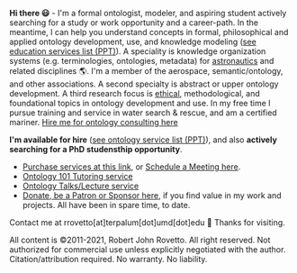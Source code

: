 **Hi there :smiley:** - I'm a formal ontologist, modeler, and aspiring student actively searching for a study or work opportunity and a career-path. 
In the meantime, I can help you understand concepts in formal, philosophical and applied ontology development, use, and knowledge modeling ([see education services list (PPT)](https://www.slideshare.net/RobertRovetto/ontology-courses-education)).  A speciality is knowledge organization systems (e.g. terminologies, ontologies, metadata) for [astronautics](https://ontospace.wordpress.com) and related disciplines :earth_americas:. I'm a member of the aerospace, semantic/ontology, and other associations. A second specialty is abstract or upper ontology development. A third research focus is [ethical](https://github.com/rrovetto/Ethical-Ontology-Development), methodological, and foundational topics in ontology development and use. In my free time I pursue training and service in water search & rescue, and am a certified mariner. [Hire me for ontology consulting here](https://tinyurl.com/34u9w6wx)

**I'm available for hire** ([see ontology service list (PPT)](https://www.slideshare.net/RobertRovetto/ontology-services-238070099)), and also **actively searching for a PhD studensthip opportunity**. 
* [Purchase services at this link](https://tinyurl.com/yas7trzy), or [Schedule a Meeting here](http://my.setmore.com/bookingpage/f18db686-98bb-41dd-9097-35218b2a1091/services/sb83f723d7838e4484783cc5a1c675f0e6eedf99d).
* [Ontology 101 Tutoring service](http://my.setmore.com/bookingpage/f18db686-98bb-41dd-9097-35218b2a1091/services/s7f4dbc7d873cce380b7f73062d5d72f619fe042a)
* [Ontology Talks/Lecture service](http://my.setmore.com/bookingpage/f18db686-98bb-41dd-9097-35218b2a1091/services/s218822e77fee416ed3085be8eda045d6015d6d24)
* [Donate, be a Patron or Sponsor here](https://gogetfunding.com/knowledge-organization-services-ontology-terminology-metadata-concept-analysis/), if you find value in my work and projects. All have been in spare time, to date.

Contact me at rrovetto[at]terpalum[dot]umd[dot]edu 💬  Thanks for visiting.

All content is ©2011-2021, Robert John Rovetto. All right reserved. Not authorized for commercial use unless explicitly negotiated with the author. Citation/attribution required. No warranty. No liability.

<!--
**rrovetto/rrovetto** is a ✨ _special_ ✨ repository because its `README.md` (this file) appears on your GitHub profile.

Here are some ideas to get you started:

- 🔭 I’m currently working on ...
- 🌱 I’m currently learning ...
- 👯 I’m looking to collaborate on ...
- 🤔 I’m looking for help with ...
- 💬 Ask me about ...
- 📫 How to reach me: ...
- 😄 Pronouns: ...
- ⚡ Fun fact: ...
- 👋
-->
